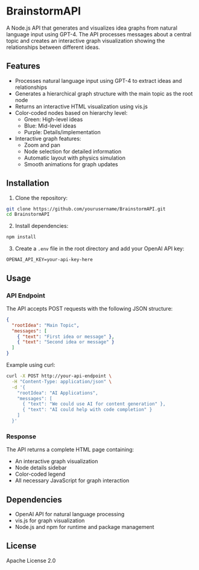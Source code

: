 # BrainstormAPI

A Node.js API that generates and visualizes idea graphs from natural language input using GPT-4. The API processes messages about a central topic and creates an interactive graph visualization showing the relationships between different ideas.

## Features

- Processes natural language input using GPT-4 to extract ideas and relationships
- Generates a hierarchical graph structure with the main topic as the root node
- Returns an interactive HTML visualization using vis.js
- Color-coded nodes based on hierarchy level:
  - Green: High-level ideas
  - Blue: Mid-level ideas
  - Purple: Details/implementation
- Interactive graph features:
  - Zoom and pan
  - Node selection for detailed information
  - Automatic layout with physics simulation
  - Smooth animations for graph updates

## Installation

1. Clone the repository:
```bash
git clone https://github.com/yourusername/BrainstormAPI.git
cd BrainstormAPI
```

2. Install dependencies:
```bash
npm install
```

3. Create a `.env` file in the root directory and add your OpenAI API key:
```
OPENAI_API_KEY=your-api-key-here
```

## Usage

### API Endpoint

The API accepts POST requests with the following JSON structure:

```json
{
  "rootIdea": "Main Topic",
  "messages": [
    { "text": "First idea or message" },
    { "text": "Second idea or message" }
  ]
}
```

Example using curl:
```bash
curl -X POST http://your-api-endpoint \
  -H "Content-Type: application/json" \
  -d '{
    "rootIdea": "AI Applications",
    "messages": [
      { "text": "We could use AI for content generation" },
      { "text": "AI could help with code completion" }
    ]
  }'
```

### Response

The API returns a complete HTML page containing:
- An interactive graph visualization
- Node details sidebar
- Color-coded legend
- All necessary JavaScript for graph interaction

## Dependencies

- OpenAI API for natural language processing
- vis.js for graph visualization
- Node.js and npm for runtime and package management

## License

Apache License 2.0
